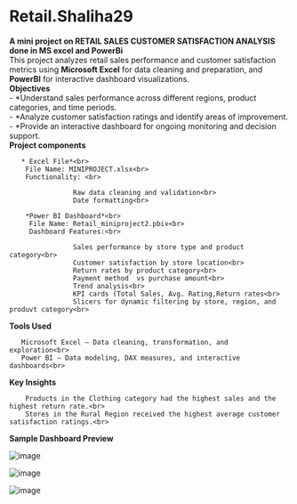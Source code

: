 # Retail.Shaliha29
**A mini project on RETAIL SALES CUSTOMER SATISFACTION ANALYSIS done in MS excel and PowerBi**<br>
This project analyzes retail sales performance and customer satisfaction metrics using **Microsoft Excel** for data cleaning and preparation, and **PowerBI** for interactive dashboard visualizations.<br>
**Objectives**<br>
        - *Understand sales performance across different regions, product categories, and time periods.<br>
        - *Analyze customer satisfaction ratings and identify areas of improvement.<br>
        - *Provide an interactive dashboard for ongoing monitoring and decision support.<br>
**Project components**<br>

       * Excel File*<br>
        File Name: MINIPROJECT.xlsx<br>
        Functionality: <br>
        
                    Raw data cleaning and validation<br>
                    Date formatting<br>
                    
        *Power BI Dashboard*<br>
         File Name: Retail_miniproject2.pbix<br>
         Dashboard Features:<br>
         
                    Sales performance by store type and product category<br>
                    Customer satisfaction by store location<br>
                    Return rates by product category<br>
                    Payment method  vs purchase amount<br>
                    Trend analysis<br>
                    KPI cards (Total Sales, Avg. Rating,Return rates<br>
                    Slicers for dynamic filtering by store, region, and produvt category<br>
                    
 **Tools Used**<br>
 
       Microsoft Excel – Data cleaning, transformation, and exploration<br>
       Power BI – Data modeling, DAX measures, and interactive dashboards<br>
       
**Key Insights**<br>

        Products in the Clothing category had the highest sales and the highest return rate.<br>
        Stores in the Rural Region received the highest average customer satisfaction ratings.<br>
        
**Sample Dashboard Preview** <br>


![image](https://github.com/user-attachments/assets/9f97540e-a92f-4539-83dc-a307dde33495)

![image](https://github.com/user-attachments/assets/5cf4fde6-d881-4b7d-bd91-6904fbda2922)

![image](https://github.com/user-attachments/assets/2c353cb8-cadd-4a0c-8e53-2ab29f420425)








     



